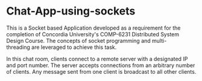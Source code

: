 # Chat-App-using-sockets


This is a Socket based Application developed as a requirement for the completion of Concordia University's COMP-6231 Distributed System Design Course. The concepts of socket programming and multi-threading are leveraged to achieve this task.

In this chat room, clients connect to a remote server with a designated IP and port number. The server accepts connections from an arbitrary number of clients. Any message sent from one client is broadcast to all other clients.
